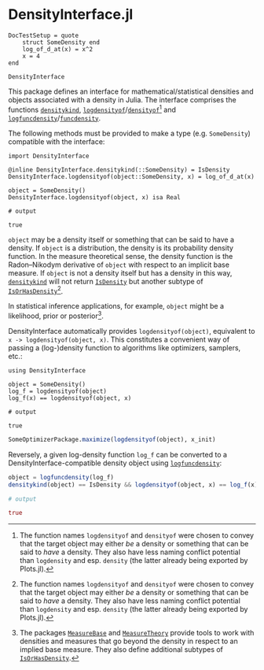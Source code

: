 # DensityInterface.jl

```@meta
DocTestSetup = quote
    struct SomeDensity end
    log_of_d_at(x) = x^2
    x = 4
end
```

```@docs
DensityInterface
```

This package defines an interface for mathematical/statistical densities and objects associated with a density in Julia. The interface comprises the functions [`densitykind`](@ref),  [`logdensityof`](@ref)/[`densityof`](@ref)[^1] and [`logfuncdensity`](@ref)/[`funcdensity`](@ref).

The following methods must be provided to make a type (e.g. `SomeDensity`) compatible with the interface:

```jldoctest a
import DensityInterface

@inline DensityInterface.densitykind(::SomeDensity) = IsDensity
DensityInterface.logdensityof(object::SomeDensity, x) = log_of_d_at(x)

object = SomeDensity()
DensityInterface.logdensityof(object, x) isa Real

# output

true
```

`object` may be a density itself or something that can be said to have a density. If `object` is a distribution, the density is its probability density function. In the measure theoretical sense, the density function is the Radon–Nikodym derivative of `object` with respect to an implicit base measure. If `object` is not a density itself but has a density in this way, [`densitykind`](@ref) will not return [`IsDensity`](@ref) but another subtype of [`IsOrHasDensity`](@ref)[^1].

In statistical inference applications, for example, `object` might be a likelihood, prior or posterior[^2].

DensityInterface automatically provides `logdensityof(object)`, equivalent to `x -> logdensityof(object, x)`. This constitutes a convenient way of passing a (log-)density function to algorithms like optimizers, samplers, etc.:

```jldoctest a
using DensityInterface

object = SomeDensity()
log_f = logdensityof(object)
log_f(x) == logdensityof(object, x)

# output

true
```

```julia
SomeOptimizerPackage.maximize(logdensityof(object), x_init)
```

Reversely, a given log-density function `log_f` can be converted to a DensityInterface-compatible density object using [`logfuncdensity`](@ref):

```julia
object = logfuncdensity(log_f)
densitykind(object) == IsDensity && logdensityof(object, x) == log_f(x)

# output

true
```


[^1]: The function names `logdensityof` and `densityof` were chosen to convey that the target object may either *be* a density or something that can be said to *have* a density. They also have less naming conflict potential than `logdensity` and esp. `density` (the latter already being exported by Plots.jl).

[^2]: The packages [`MeasureBase`](https://github.com/cscherrer/MeasureBase.jl) and [`MeasureTheory`](https://github.com/cscherrer/MeasureTheory.jl) provide tools to work with densities and measures that go beyond the density in respect to an implied base measure. They also define additional subtypes of [`IsOrHasDensity`](@ref).
